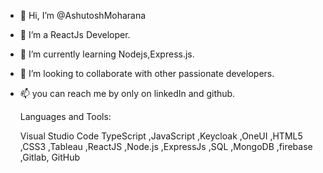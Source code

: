 - 👋 Hi, I’m @AshutoshMoharana
- 👀 I’m a ReactJs Developer.
- 🌱 I’m currently learning  Nodejs,Express.js.
- 💞️ I’m looking to collaborate with other passionate developers.
- 📫 you can reach me by only on linkedIn and github.

  Languages and Tools:
  
  Visual Studio Code TypeScript ,JavaScript ,Keycloak ,OneUI ,HTML5 ,CSS3 ,Tableau ,ReactJS ,Node.js ,ExpressJs ,SQL ,MongoDB ,firebase ,Gitlab, GitHub



<!---
AshutoshMoharana/AshutoshMoharana is a ✨ special ✨ repository because its `README.md` (this file) appears on your GitHub profile.
You can click the Preview link to take a look at your changes.
--->
